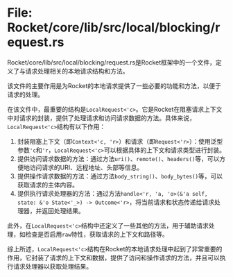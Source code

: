 # File: Rocket/core/lib/src/local/blocking/request.rs

Rocket/core/lib/src/local/blocking/request.rs是Rocket框架中的一个文件，定义了与请求处理相关的本地请求结构和方法。

该文件的主要作用是为Rocket的本地请求提供了一些必要的功能和方法，以便于请求的处理。

在该文件中，最重要的结构是`LocalRequest<'c>`。它是Rocket在阻塞请求上下文中对请求的封装，提供了处理请求和访问请求数据的方法。具体来说，`LocalRequest<'c>`结构有以下作用：

1. 封装阻塞上下文（即`Context<'c, 'r>`）和请求（即`Request<'r>`）：使用泛型参数`'c`和`'r`，`LocalRequest<'c>`可以根据具体的上下文和请求类型进行封装。
2. 提供访问请求数据的方法：通过方法`uri()`、`remote()`、`headers()`等，可以方便地访问请求的URI、远程地址、头部等信息。
3. 提供操作请求数据的方法：通过方法`body_string()`、`body_bytes()`等，可以获取请求的主体内容。
4. 提供执行请求处理器的方法：通过方法`handle<'r, 'a, 'o>(&'a self, state: &'o State<'_>) -> Outcome<'r>`，将当前请求和状态传递给请求处理器，并返回处理结果。

此外，在`LocalRequest<'c>`结构中还定义了一些其他的方法，用于辅助请求处理，如检查是否启用`raw`特性，获取请求的上下文和路径等。

综上所述，`LocalRequest<'c>`结构在Rocket的本地请求处理中起到了非常重要的作用，它封装了请求的上下文和数据，提供了访问和操作请求的方法，并且可以执行请求处理器以获取处理结果。

